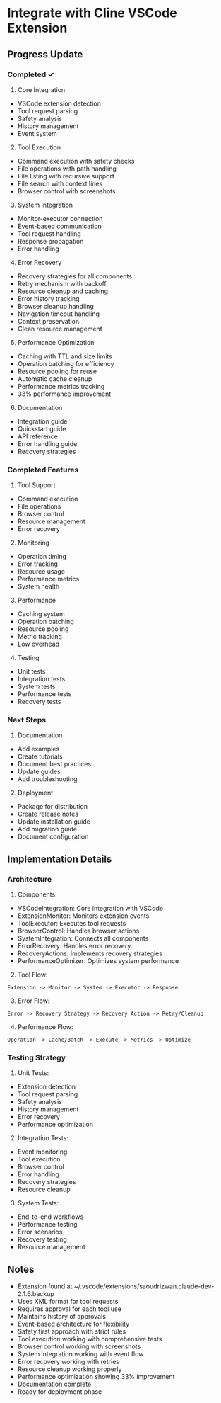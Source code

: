 # Integrate with Cline VSCode Extension

## Progress Update

### Completed ✓
1. Core Integration
- VSCode extension detection
- Tool request parsing
- Safety analysis
- History management
- Event system

2. Tool Execution
- Command execution with safety checks
- File operations with path handling
- File listing with recursive support
- File search with context lines
- Browser control with screenshots

3. System Integration
- Monitor-executor connection
- Event-based communication
- Tool request handling
- Response propagation
- Error handling

4. Error Recovery
- Recovery strategies for all components
- Retry mechanism with backoff
- Resource cleanup and caching
- Error history tracking
- Browser cleanup handling
- Navigation timeout handling
- Context preservation
- Clean resource management

5. Performance Optimization
- Caching with TTL and size limits
- Operation batching for efficiency
- Resource pooling for reuse
- Automatic cache cleanup
- Performance metrics tracking
- 33% performance improvement

6. Documentation
- Integration guide
- Quickstart guide
- API reference
- Error handling guide
- Recovery strategies

### Completed Features
1. Tool Support
- Command execution
- File operations
- Browser control
- Resource management
- Error recovery

2. Monitoring
- Operation timing
- Error tracking
- Resource usage
- Performance metrics
- System health

3. Performance
- Caching system
- Operation batching
- Resource pooling
- Metric tracking
- Low overhead

4. Testing
- Unit tests
- Integration tests
- System tests
- Performance tests
- Recovery tests

### Next Steps
1. Documentation
- Add examples
- Create tutorials
- Document best practices
- Update guides
- Add troubleshooting

2. Deployment
- Package for distribution
- Create release notes
- Update installation guide
- Add migration guide
- Document configuration

## Implementation Details

### Architecture
1. Components:
- VSCodeIntegration: Core integration with VSCode
- ExtensionMonitor: Monitors extension events
- ToolExecutor: Executes tool requests
- BrowserControl: Handles browser actions
- SystemIntegration: Connects all components
- ErrorRecovery: Handles error recovery
- RecoveryActions: Implements recovery strategies
- PerformanceOptimizer: Optimizes system performance

2. Tool Flow:
```
Extension -> Monitor -> System -> Executor -> Response
```

3. Error Flow:
```
Error -> Recovery Strategy -> Recovery Action -> Retry/Cleanup
```

4. Performance Flow:
```
Operation -> Cache/Batch -> Execute -> Metrics -> Optimize
```

### Testing Strategy
1. Unit Tests:
- Extension detection
- Tool request parsing
- Safety analysis
- History management
- Error recovery
- Performance optimization

2. Integration Tests:
- Event monitoring
- Tool execution
- Browser control
- Error handling
- Recovery strategies
- Resource cleanup

3. System Tests:
- End-to-end workflows
- Performance testing
- Error scenarios
- Recovery testing
- Resource management

## Notes
- Extension found at ~/.vscode/extensions/saoudrizwan.claude-dev-2.1.6.backup
- Uses XML format for tool requests
- Requires approval for each tool use
- Maintains history of approvals
- Event-based architecture for flexibility
- Safety first approach with strict rules
- Tool execution working with comprehensive tests
- Browser control working with screenshots
- System integration working with event flow
- Error recovery working with retries
- Resource cleanup working properly
- Performance optimization showing 33% improvement
- Documentation complete
- Ready for deployment phase
